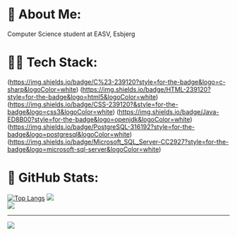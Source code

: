 # 📓 About Me:
Computer Science student at EASV, Esbjerg


# 👩‍💻 Tech Stack:
(https://img.shields.io/badge/C%23-239120?style=for-the-badge&logo=c-sharp&logoColor=white)
(https://img.shields.io/badge/HTML-239120?style=for-the-badge&logo=html5&logoColor=white)
(https://img.shields.io/badge/CSS-239120?&style=for-the-badge&logo=css3&logoColor=white)
(https://img.shields.io/badge/Java-ED8B00?style=for-the-badge&logo=openjdk&logoColor=white)
(https://img.shields.io/badge/PostgreSQL-316192?style=for-the-badge&logo=postgresql&logoColor=white)
(https://img.shields.io/badge/Microsoft_SQL_Server-CC2927?style=for-the-badge&logo=microsoft-sql-server&logoColor=white)

# 🧮 GitHub Stats:
[![Top Langs](https://github-readme-stats-ifvb7odxz-mariaruth1.vercel.app/api/top-langs/?username=mariaruth1&theme=buefy&hide_border=false&&layout=donut&include_all_commits=true&count_private=true)](https://github.com/mariaruth1/github-readme-stats)
![](https://github-readme-stats.vercel.app/api?username=mariaruth1&hide=prs,issues&theme=buefy&hide_border=false&include_all_commits=false&count_private=true)<br/>
![](https://github-readme-streak-stats.herokuapp.com/?user=mariaruth1&theme=buefy&hide_border=false)<br/>

---
[![](https://visitcount.itsvg.in/api?id=mariaruth1&icon=5&color=6)](https://visitcount.itsvg.in)
